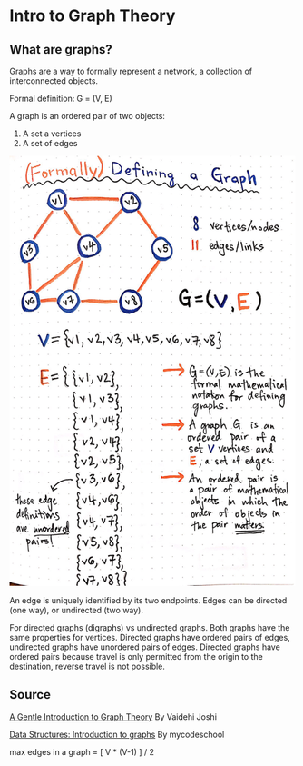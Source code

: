 # Intro to Graph Theory

## What are graphs?
Graphs are a way to formally represent a network, a collection of interconnected objects.

Formal definition: G = (V, E)

A graph is an ordered pair of two objects:
1. A set a vertices
2. A set of edges

![graph definition](./images/graph_definition.jpeg)

An edge is uniquely identified by its two endpoints. Edges can be directed (one way), or undirected (two way).

For directed graphs (digraphs) vs undirected graphs. Both graphs have the same properties for vertices. Directed graphs have ordered pairs of edges, undirected graphs have unordered pairs of edges. Directed graphs have ordered pairs because travel is only permitted from the origin to the destination, reverse travel is not possible.


## Source
[A Gentle Introduction to Graph Theory](https://medium.com/basecs/a-gentle-introduction-to-graph-theory-77969829ead8) By Vaidehi Joshi

[Data Structures: Introduction to graphs](https://www.youtube.com/watch?v=gXgEDyodOJU) By mycodeschool


max edges in a graph = [ V * (V-1) ] / 2
